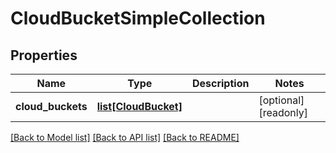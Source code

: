 # CloudBucketSimpleCollection

## Properties
Name | Type | Description | Notes
------------ | ------------- | ------------- | -------------
**cloud_buckets** | [**list[CloudBucket]**](CloudBucket.md) |  | [optional] [readonly] 

[[Back to Model list]](../README.md#documentation-for-models) [[Back to API list]](../README.md#documentation-for-api-endpoints) [[Back to README]](../README.md)


